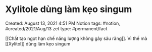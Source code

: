 ---
---

# Xylitole dùng làm kẹo singum

Created: August 13, 2021 4:51 PM
Notion tags: #notion, #created/2021/Aug/13
zet type: #permanent/fact

[[Chất tạo ngọt hạn chế năng lượng không gây sâu răng]]. Vì thế mà [[Xylitol]] dùng làm kẹo singum